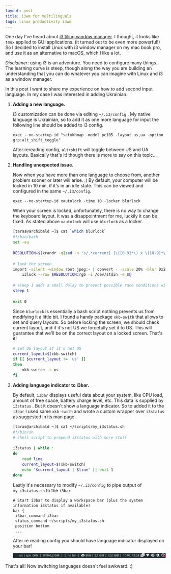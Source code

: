 ```yaml
---
layout: post
title: i3wm for multilinguals
tags: linux productivity i3wm
---
```


One day I've heard about [i3 tiling window manager](https://i3wm.org/). I thought, it looks like `tmux`  applied to GUI applications. (it turned out to be even more powerful!) So I decided to install Linux  with i3 window manager on my mac book pro, and use it as an alternative to macOS, which I like a lot.

*Disclaimer:* using i3 is an adventure. You need to configure many things. The learning curve is steep, though along the way you are building an understanding that you can do whatever you can imagine with Linux and i3 as a window manager.

In this post I want to share my experience on how to add second input language. In my case I was interested in adding Ukrainian.

1. **Adding a new language.** 

   i3 customization can be done via editing `~/.i3/config` . My native language is Ukrainian, so to add it as one more language for input the following line should be added to i3 config. 
   
   ```
   exec --no-startup-id "setxkbmap -model pc105 -layout us,ua -option grp:alt_shift_toggle"
   ```
   
   After rereading config,  `alt+shift` will toggle between US and UA layouts. Basically that's it! though there is more to say on this topic...

2. **Handling unexpected issue.**

   Now when you have more than one language to choose from, another problem sooner or later will arise. :) By default, your computer will be locked in 10 min, if it's in an idle state.  This can be viewed and configured in the same  `~/.i3/config`.

   ```
   exec --no-startup-id xautolock -time 10 -locker blurlock
   ```
   When your screen is locked, unfortunately, there is no way to change the keyboard layout. It was a disappointment for me, luckily it can be fixed. As stated above `xautolock` will use `blurlock` as a locker.

   ```bash
   [taras@archibald ~]$ cat `which blurlock`
   #!/bin/bash
   set -eu
   
   RESOLUTION=$(xrandr -q|sed -n 's/.*current[ ]\([0-9]*\) x \([0-9]*\),.*/\1x\2/p')
   
   # lock the screen
   import -silent -window root jpeg:- | convert - -scale 20% -blur 0x2.5 -resize 500% RGB:- | \
       i3lock --raw $RESOLUTION:rgb -i /dev/stdin -e $@
   
   # sleep 1 adds a small delay to prevent possible race conditions with suspend
   sleep 1
   
   exit 0
   ```

   Since `blurlock` is essentially a bash script nothing prevents us from modifying it a little bit. I found a handy package `xkb-swith`  that allows to set and query layouts. So before locking the screen, we should check current layout, and if it's not US we forcefully set it to US. This will guarantee that we'll be on the correct layout on a locked screen.  That's it!
   ```bash
   # set US layout if it's not US
   current_layout=$(xkb-switch)
   if [[ $current_layout != 'us' ]]
   then
       xkb-switch -s us
   fi
   ```

3. **Adding language indicator to i3bar.** 

   By default, `i3bar` displays useful data about your system, like CPU load, amount of free space, battery charge level, etc.  This data is supplied by `i3status` . But it doesn't show a language indicator. So to added it to the `i3bar` I used same `xkb-swith` and wrote a custom wrapper over `i3status` as suggested in its man page.

   ```bash
   [taras@archibald ~]$ cat ~/scripts/my_i3status.sh 
   #!/bin/sh
   # shell script to prepend i3status with more stuff
   
   i3status | while :
   do
       read line
       current_layout=$(xkb-switch)
       echo "$current_layout | $line" || exit 1
   done
   ```

   Lastly it's necessary to modify `~/.i3/config`  to pipe output of `my_i3status.sh` to the `i3bar`
   ```
   # Start i3bar to display a workspace bar (plus the system information i3status if available)
   bar {
   	i3bar_command i3bar
   	status_command ~/scripts/my_i3status.sh
   	position bottom
   	...
   ```

   

   After re reading config you should have language indicator displayed on your bar!

   ![i3statusbar](/assets/img/1657470528.png)

That's all! Now switching languages doesn't feel awkward.  :)

